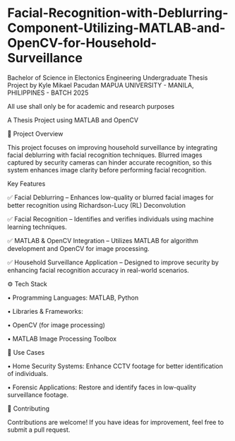 # Facial-Recognition-with-Deblurring-Component-Utilizing-MATLAB-and-OpenCV-for-Household-Surveillance
Bachelor of Science in Electonics Engineering Undergraduate Thesis Project
by Kyle Mikael Pacudan
MAPUA UNIVERSITY - MANILA, PHILIPPINES - BATCH 2025

All use shall only be for academic and research purposes

A Thesis Project using MATLAB and OpenCV

📌 Project Overview

This project focuses on improving household surveillance by integrating facial deblurring with facial recognition techniques. Blurred images captured by security cameras can hinder accurate recognition, so this system enhances image clarity before performing facial recognition.

Key Features

✅ Facial Deblurring – Enhances low-quality or blurred facial images for better recognition using Richardson-Lucy (RL) Deconvolution 

✅ Facial Recognition – Identifies and verifies individuals using machine learning techniques.

✅ MATLAB & OpenCV Integration – Utilizes MATLAB for algorithm development and OpenCV for image processing.

✅ Household Surveillance Application – Designed to improve security by enhancing facial recognition accuracy in real-world scenarios.

⚙️ Tech Stack

•	Programming Languages: MATLAB, Python

•	Libraries & Frameworks:

•	OpenCV (for image processing)

•	MATLAB Image Processing Toolbox

📌 Use Cases

•	Home Security Systems: Enhance CCTV footage for better identification of individuals.

•	Forensic Applications: Restore and identify faces in low-quality surveillance footage.

🤝 Contributing

Contributions are welcome! If you have ideas for improvement, feel free to submit a pull request.
